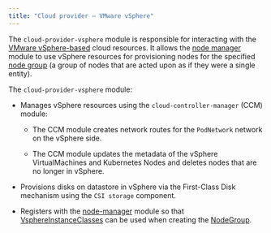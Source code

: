 ```yaml
---
title: "Cloud provider — VMware vSphere"
---
```


The `cloud-provider-vsphere` module is responsible for interacting with the [VMware vSphere-based](https://www.vmware.com/products/vsphere.html) cloud resources. It allows the [node manager](../../modules/040-node-manager/) module to use vSphere resources for provisioning nodes for the specified [node group](../../modules/040-node-manager/cr.html#nodegroup) (a group of nodes that are acted upon as if they were a single entity).

The `cloud-provider-vsphere` module:

* Manages vSphere resources using the `cloud-controller-manager` (CCM) module:

  * The CCM module creates network routes for the `PodNetwork` network on the vSphere side.

  * The CCM module updates the metadata of the vSphere VirtualMachines and Kubernetes Nodes and deletes nodes that are no longer in vSphere.

* Provisions disks on datastore in vSphere via the First-Class Disk mechanism using the `CSI storage` component.

* Registers with the [node-manager](../../modules/040-node-manager/) module so that [VsphereInstanceClasses](cr.html#vsphereinstanceclass) can be used when creating the [NodeGroup](../../modules/040-node-manager/cr.html#nodegroup).
